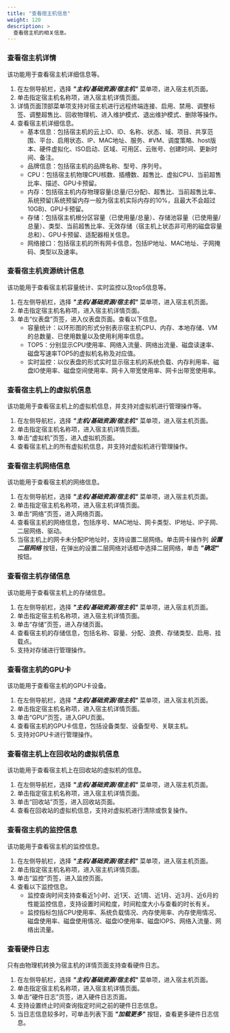 ```yaml
---
title: "查看宿主机信息"
weight: 120
description: >
  查看宿主机的相关信息。
---
```


### 查看宿主机详情

该功能用于查看宿主机详细信息等。

1. 在左侧导航栏，选择 **_"主机/基础资源/宿主机"_** 菜单项，进入宿主机页面。
2. 单击指定宿主机名称项，进入宿主机详情页面。
3. 详情页面顶部菜单项支持对宿主机进行远程终端连接、启用、禁用、调整标签、调整超售比、回收物理机、进入维护模式、退出维护模式、删除等操作。
4. 查看宿主机详细信息。
    - 基本信息：包括宿主机的云上ID、ID、名称、状态、域、项目、共享范围、平台、启用状态、IP、MAC地址、服务、#VM、调度策略、host版本、硬件虚拟化、ISO启动、区域、可用区、云账号、创建时间、更新时间、备注。
    - 品牌信息：包括宿主机的品牌名称、型号、序列号。
    - CPU：包括宿主机物理CPU核数、插槽数、超售比、虚拟CPU、当前超售比率、描述、GPU卡预留。
    - 内存：包括宿主机内存物理容量(总量/已分配)、超售比、当前超售比率、系统预留(系统预留内存一般为宿主机实际内存的10%，且最大不会超过10GB)、GPU卡预留。
    - 存储：包括宿主机根分区容量（已使用量/总量）、存储池容量（已使用量/总量）、类型、当前超售比率、无效存储（宿主机上状态非可用的磁盘容量总和）、GPU卡预留、适配器相关信息。
    - 网络接口：包括宿主机的所有网卡信息，包括IP地址、MAC地址、子网掩码、类型以及速率。

### 查看宿主机资源统计信息

该功能用于查看宿主机容量统计、实时监控以及top5信息等。

1. 在左侧导航栏，选择 **_"主机/基础资源/宿主机"_** 菜单项，进入宿主机页面。
2. 单击指定宿主机名称项，进入宿主机详情页面。
3. 单击“仪表盘”页签，进入仪表盘页面。查看以下信息。
    - 容量统计：以环形图的形式分别表示宿主机CPU、内存、本地存储、VM的总数量、已使用数量以及使用利用率信息。
    - TOP5：分别显示CPU使用率、网络入流量、网络出流量、磁盘读速率、磁盘写速率TOP5的虚拟机名称及对应值。
    - 实时监控：以仪表盘的形式实时显示宿主机的系统负载、内存利用率、磁盘IO使用率、磁盘空间使用率、网卡入带宽使用率、网卡出带宽使用率。

### 查看宿主机上的虚拟机信息

该功能用于查看宿主机上的虚拟机信息，并支持对虚拟机进行管理操作等。

1. 在左侧导航栏，选择 **_"主机/基础资源/宿主机"_** 菜单项，进入宿主机页面。
2. 单击指定宿主机名称项，进入宿主机详情页面。
3. 单击“虚拟机”页签，进入虚拟机页面。
4. 查看宿主机上的所有虚拟机信息，并支持对虚拟机进行管理操作。

### 查看宿主机网络信息

该功能用于查看宿主机的网络信息。

1. 在左侧导航栏，选择 **_"主机/基础资源/宿主机"_** 菜单项，进入宿主机页面。
2. 单击指定宿主机名称项，进入宿主机详情页面。
3. 单击“网络”页签，进入网络页面。
4. 查看宿主机的网络信息，包括序号、MAC地址、网卡类型、IP地址、IP子网、二层网络、驱动。
5. 当宿主机上的网卡未分配IP地址时，支持设置二层网络。单击网卡操作列 **_设置二层网络_** 按钮，在弹出的设置二层网络对话框中选择二层网络，单击 **_"确定"_** 按钮。

### 查看宿主机存储信息

该功能用于查看宿主机上的存储信息。

1. 在左侧导航栏，选择 **_"主机/基础资源/宿主机"_** 菜单项，进入宿主机页面。
2. 单击指定宿主机名称项，进入宿主机详情页面。
3. 单击“存储”页签，进入存储页面。
4. 查看宿主机的存储信息，包括名称、容量、分配、浪费、存储类型、启用、挂载点。
5. 支持对存储进行管理操作。

### 查看宿主机的GPU卡

该功能用于查看宿主机的GPU卡设备。

1. 在左侧导航栏，选择 **_"主机/基础资源/宿主机"_** 菜单项，进入宿主机页面。
2. 单击指定宿主机名称项，进入宿主机详情页面。
3. 单击“GPU”页签，进入GPU页面。
4. 查看宿主机的GPU卡信息，包括设备类型、设备型号、关联主机。
5. 支持对GPU卡进行管理操作。

### 查看宿主机上在回收站的虚拟机信息

该功能用于查看宿主机上在回收站的虚拟机的信息。

1. 在左侧导航栏，选择 **_"主机/基础资源/宿主机"_** 菜单项，进入宿主机页面。
2. 单击指定宿主机名称项，进入宿主机详情页面。
3. 单击“回收站”页签，进入回收站页面。
4. 查看在回收站的虚拟机信息，支持对虚拟机进行清除或恢复操作。

### 查看宿主机的监控信息

该功能用于查看宿主机的监控信息。

1. 在左侧导航栏，选择 **_"主机/基础资源/宿主机"_** 菜单项，进入宿主机页面。
2. 单击指定宿主机名称项，进入宿主机详情页面。
3. 单击“监控”页签，进入监控页面。
4. 查看以下监控信息。
    - 监控查询时间支持查看近1小时、近1天、近1周、近1月、近3月、近6月的性能监控信息，支持设置时间粒度，时间粒度大小与查看的时长有关。
    - 监控指标包括CPU使用率、系统负载情况、内存使用率、内存使用情况、磁盘使用率、磁盘使用情况、磁盘IO使用率、磁盘IOPS、网络入流量、网络出流量。


### 查看硬件日志

只有由物理机转换为宿主机的详情页面支持查看硬件日志。

1. 在左侧导航栏，选择 **_"主机/基础资源/宿主机"_** 菜单项，进入宿主机页面。
2. 单击指定宿主机名称项，进入宿主机详情页面。
3. 单击“硬件日志”页签，进入硬件日志页面。
4. 支持设置终止时间查询指定时间之前的硬件日志信息。
5. 当日志信息较多时，可单击列表下面 **_"加载更多"_** 按钮，查看更多硬件日志信息。
